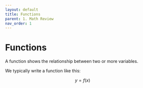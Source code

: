 ```yaml
---
layout: default
title: Functions
parent: 1. Math Review
nav_order: 1
---
```


# Functions

A function shows the relationship between two or more variables.

We typically write a function like this:

$$y = f(x)$$

